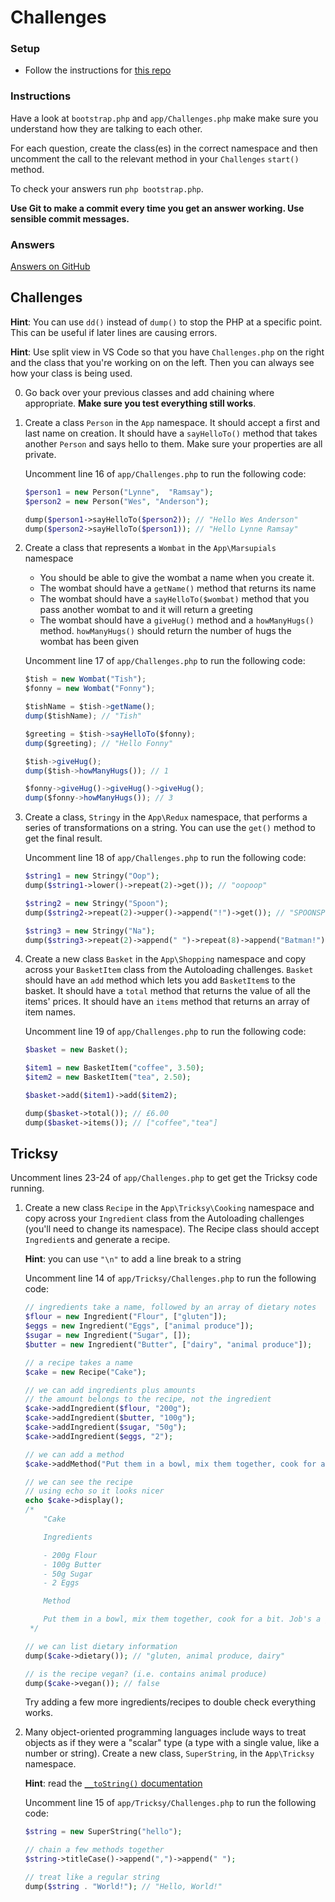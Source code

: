 # Challenges

### Setup

- Follow the instructions for [this repo](https://github.com/develop-me/bootcamp--week-06--oop-base)

### Instructions

Have a look at `bootstrap.php` and `app/Challenges.php` make make sure you understand how they are talking to each other.

For each question, create the class(es) in the correct namespace and then uncomment the call to the relevant method in your `Challenges` `start()` method.

To check your answers run `php bootstrap.php`.

**Use Git to make a commit every time you get an answer working. Use sensible commit messages.**

### Answers

[Answers on GitHub](https://github.com/develop-me/bootcamp--week-06--php/blob/main/challenges/06-oop/answers)

## Challenges

**Hint**: You can use `dd()` instead of `dump()` to stop the PHP at a specific point. This can be useful if later lines are causing errors.

**Hint**: Use split view in VS Code so that you have `Challenges.php` on the right and the class that you're working on on the left. Then you can always see how your class is being used.

0) Go back over your previous classes and add chaining where appropriate. **Make sure you test everything still works**.

1) Create a class `Person` in the `App` namespace. It should accept a first and last name on creation. It should have a `sayHelloTo()` method that takes another `Person` and says hello to them. Make sure your properties are all private.

    Uncomment line 16 of `app/Challenges.php` to run the following code:

    ```php
    $person1 = new Person("Lynne",  "Ramsay");
    $person2 = new Person("Wes", "Anderson");

    dump($person1->sayHelloTo($person2)); // "Hello Wes Anderson"
    dump($person2->sayHelloTo($person1)); // "Hello Lynne Ramsay"
    ```

1) Create a class that represents a `Wombat` in the `App\Marsupials` namespace

    - You should be able to give the wombat a name when you create it.
    - The wombat should have a `getName()` method that returns its name
    - The wombat should have a `sayHelloTo($wombat)` method that you pass another wombat to and it will return a greeting
    - The wombat should have a `giveHug()` method and a `howManyHugs()` method. `howManyHugs()` should return the number of hugs the wombat has been given

    Uncomment line 17 of `app/Challenges.php` to run the following code:

    ```javascript
    $tish = new Wombat("Tish");
    $fonny = new Wombat("Fonny");

    $tishName = $tish->getName();
    dump($tishName); // "Tish"

    $greeting = $tish->sayHelloTo($fonny);
    dump($greeting); // "Hello Fonny"

    $tish->giveHug();
    dump($tish->howManyHugs()); // 1

    $fonny->giveHug()->giveHug()->giveHug();
    dump($fonny->howManyHugs()); // 3
    ```


1) Create a class, `Stringy` in the `App\Redux` namespace, that performs a series of transformations on a string. You can use the `get()` method to get the final result.

    Uncomment line 18 of `app/Challenges.php` to run the following code:

    ```php
    $string1 = new Stringy("Oop");
    dump($string1->lower()->repeat(2)->get()); // "oopoop"

    $string2 = new Stringy("Spoon");
    dump($string2->repeat(2)->upper()->append("!")->get()); // "SPOONSPOON!"

    $string3 = new Stringy("Na");
    dump($string3->repeat(2)->append(" ")->repeat(8)->append("Batman!")->get()); // "NaNa NaNa NaNa NaNa NaNa NaNa NaNa NaNa Batman!"
    ```


1) Create a new class `Basket` in the `App\Shopping` namespace and copy across your `BasketItem` class from the Autoloading challenges. `Basket` should have an `add` method which lets you add `BasketItem`s to the basket. It should have a `total` method that returns the value of all the items' prices. It should have an `items` method that returns an array of item names.

    Uncomment line 19 of `app/Challenges.php` to run the following code:

    ```php
    $basket = new Basket();

    $item1 = new BasketItem("coffee", 3.50);
    $item2 = new BasketItem("tea", 2.50);

    $basket->add($item1)->add($item2);

    dump($basket->total()); // £6.00
    dump($basket->items()); // ["coffee","tea"]
    ```


## Tricksy

Uncomment lines 23-24 of `app/Challenges.php` to get get the Tricksy code running.

1) Create a new class `Recipe` in the `App\Tricksy\Cooking` namespace and copy across your `Ingredient` class from the Autoloading challenges (you'll need to change its namespace). The Recipe class should accept `Ingredient`s and generate a recipe.

    **Hint**: you can use `"\n"` to add a line break to a string

    Uncomment line 14 of `app/Tricksy/Challenges.php` to run the following code:

    ```php
    // ingredients take a name, followed by an array of dietary notes
    $flour = new Ingredient("Flour", ["gluten"]);
    $eggs = new Ingredient("Eggs", ["animal produce"]);
    $sugar = new Ingredient("Sugar", []);
    $butter = new Ingredient("Butter", ["dairy", "animal produce"]);

    // a recipe takes a name
    $cake = new Recipe("Cake");

    // we can add ingredients plus amounts
    // the amount belongs to the recipe, not the ingredient
    $cake->addIngredient($flour, "200g");
    $cake->addIngredient($butter, "100g");
    $cake->addIngredient($sugar, "50g");
    $cake->addIngredient($eggs, "2");

    // we can add a method
    $cake->addMethod("Put them in a bowl, mix them together, cook for a bit. Job's a good'un");

    // we can see the recipe
    // using echo so it looks nicer
    echo $cake->display();
    /*
        "Cake

        Ingredients

        - 200g Flour
        - 100g Butter
        - 50g Sugar
        - 2 Eggs

        Method

        Put them in a bowl, mix them together, cook for a bit. Job's a good'un"
     */

    // we can list dietary information
    dump($cake->dietary()); // "gluten, animal produce, dairy"

    // is the recipe vegan? (i.e. contains animal produce)
    dump($cake->vegan()); // false
    ```

    Try adding a few more ingredients/recipes to double check everything works.


1) Many object-oriented programming languages include ways to treat objects as if they were a "scalar" type (a type with a single value, like a number or string). Create a new class, `SuperString`, in the `App\Tricksy` namespace.

    **Hint**: read the [`__toString()` documentation](http://www.php.net/manual/en/language.oop5.magic.php#object.tostring)

    Uncomment line 15 of `app/Tricksy/Challenges.php` to run the following code:

    ```php
    $string = new SuperString("hello");

    // chain a few methods together
    $string->titleCase()->append(",")->append(" ");

    // treat like a regular string
    dump($string . "World!"); // "Hello, World!"
    ```
